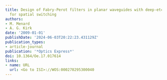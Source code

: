 ```yaml
---
title: Design of Fabry-Perot filters in planar waveguides with deep-etched features
  for spatial switching
authors:
- M. Menard
- A. G. Kirk
date: '2009-01-01'
publishDate: '2024-06-03T20:22:23.431129Z'
publication_types:
- article-journal
publication: '*Optics Express*'
doi: 10.1364/Oe.17.017614
links:
- name: URL
  url: <Go to ISI>://WOS:000270295300040
---
```

